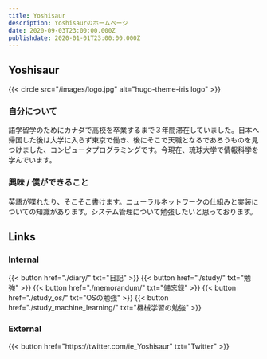```yaml
---
title: Yoshisaur
description: Yoshisaurのホームページ
date: 2020-09-03T23:00:00.000Z
publishdate: 2020-01-01T23:00:00.000Z
---
```


## Yoshisaur

{{< circle src="/images/logo.jpg" alt="hugo-theme-iris logo" >}}

### 自分について
語学留学のためにカナダで高校を卒業するまで３年間滞在していました。日本へ帰国した後は大学に入らず東京で働き、後にそこで天職となるであろうものを見つけました、コンピュータプログラミングです。今現在、琉球大学で情報科学を学んでいます。

### 興味 / 僕ができること
英語が喋れたり、そこそこ書けます。ニューラルネットワークの仕組みと実装についての知識があります。システム管理について勉強したいと思っております。

## Links

### Internal

<div class="buttons">
  {{< button href="./diary/" txt="日記" >}}
  {{< button href="./study/" txt="勉強" >}}
  {{< button href="./memorandum/" txt="備忘録" >}}
  {{< button href="./study_os/" txt="OSの勉強" >}}
  {{< button href="./study_machine_learning/" txt="機械学習の勉強" >}}
</div>

### External

<div class="buttons">
  {{< button href="https://twitter.com/ie_Yoshisaur" txt="Twitter" >}}
</div>

<!-- Internal References -->
<!-- External References -->
